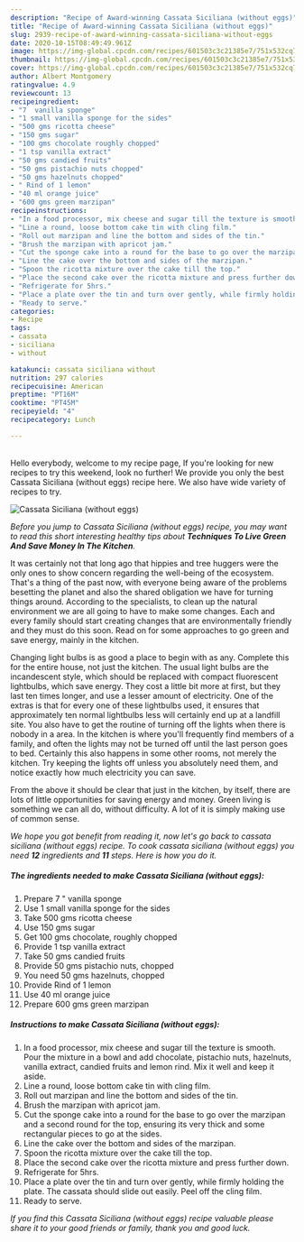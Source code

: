 ```yaml
---
description: "Recipe of Award-winning Cassata Siciliana (without eggs)"
title: "Recipe of Award-winning Cassata Siciliana (without eggs)"
slug: 2939-recipe-of-award-winning-cassata-siciliana-without-eggs
date: 2020-10-15T08:49:49.961Z
image: https://img-global.cpcdn.com/recipes/601503c3c21385e7/751x532cq70/cassata-siciliana-without-eggs-recipe-main-photo.jpg
thumbnail: https://img-global.cpcdn.com/recipes/601503c3c21385e7/751x532cq70/cassata-siciliana-without-eggs-recipe-main-photo.jpg
cover: https://img-global.cpcdn.com/recipes/601503c3c21385e7/751x532cq70/cassata-siciliana-without-eggs-recipe-main-photo.jpg
author: Albert Montgomery
ratingvalue: 4.9
reviewcount: 13
recipeingredient:
- "7  vanilla sponge"
- "1 small vanilla sponge for the sides"
- "500 gms ricotta cheese"
- "150 gms sugar"
- "100 gms chocolate roughly chopped"
- "1 tsp vanilla extract"
- "50 gms candied fruits"
- "50 gms pistachio nuts chopped"
- "50 gms hazelnuts chopped"
- " Rind of 1 lemon"
- "40 ml orange juice"
- "600 gms green marzipan"
recipeinstructions:
- "In a food processor, mix cheese and sugar till the texture is smooth. Pour the mixture in a bowl and add chocolate, pistachio nuts, hazelnuts, vanilla extract, candied fruits and lemon rind. Mix it well and keep it aside."
- "Line a round, loose bottom cake tin with cling film."
- "Roll out marzipan and line the bottom and sides of the tin."
- "Brush the marzipan with apricot jam."
- "Cut the sponge cake into a round for the base to go over the marzipan and a second round for the top, ensuring its very thick and some rectangular pieces to go at the sides."
- "Line the cake over the bottom and sides of the marzipan."
- "Spoon the ricotta mixture over the cake till the top."
- "Place the second cake over the ricotta mixture and press further down."
- "Refrigerate for 5hrs."
- "Place a plate over the tin and turn over gently, while firmly holding the plate. The cassata should slide out easily. Peel off the cling film."
- "Ready to serve."
categories:
- Recipe
tags:
- cassata
- siciliana
- without

katakunci: cassata siciliana without 
nutrition: 297 calories
recipecuisine: American
preptime: "PT16M"
cooktime: "PT45M"
recipeyield: "4"
recipecategory: Lunch

---
```

<br>
Hello everybody, welcome to my recipe page, If you're looking for new recipes to try this weekend, look no further! We provide you only the best Cassata Siciliana (without eggs) recipe here. We also have wide variety of recipes to try.
<br>


![Cassata Siciliana (without eggs)](https://img-global.cpcdn.com/recipes/601503c3c21385e7/751x532cq70/cassata-siciliana-without-eggs-recipe-main-photo.jpg)

<i>Before you jump to Cassata Siciliana (without eggs) recipe, you may want to read this short interesting healthy tips about 
<strong>Techniques To Live Green And Save Money In The Kitchen</strong>.</i>
</br>

It was certainly not that long ago that hippies and tree huggers were the only ones to show concern regarding the well-being of the ecosystem. That's a thing of the past now, with everyone being aware of the problems besetting the planet and also the shared obligation we have for turning things around. According to the specialists, to clean up the natural environment we are all going to have to make some changes. Each and every family should start creating changes that are environmentally friendly and they must do this soon. Read on for some approaches to go green and save energy, mainly in the kitchen.

Changing light bulbs is as good a place to begin with as any. Complete this for the entire house, not just the kitchen. The usual light bulbs are the incandescent style, which should be replaced with compact fluorescent lightbulbs, which save energy. They cost a little bit more at first, but they last ten times longer, and use a lesser amount of electricity. One of the extras is that for every one of these lightbulbs used, it ensures that approximately ten normal lightbulbs less will certainly end up at a landfill site. You also have to get the routine of turning off the lights when there is nobody in a area. In the kitchen is where you'll frequently find members of a family, and often the lights may not be turned off until the last person goes to bed. Certainly this also happens in some other rooms, not merely the kitchen. Try keeping the lights off unless you absolutely need them, and notice exactly how much electricity you can save.

From the above it should be clear that just in the kitchen, by itself, there are lots of little opportunities for saving energy and money. Green living is something we can all do, without difficulty. A lot of it is simply making use of common sense.


<i>We hope you got benefit from reading it, now let's go back to cassata siciliana (without eggs) recipe. To cook cassata siciliana (without eggs) you need <strong>12</strong> ingredients and <strong>11</strong> steps. Here is how you do it.
</i>

##### The ingredients needed to make Cassata Siciliana (without eggs):

1. Prepare 7 &#34; vanilla sponge
1. Use 1 small vanilla sponge for the sides
1. Take 500 gms ricotta cheese
1. Use 150 gms sugar
1. Get 100 gms chocolate, roughly chopped
1. Provide 1 tsp vanilla extract
1. Take 50 gms candied fruits
1. Provide 50 gms pistachio nuts, chopped
1. You need 50 gms hazelnuts, chopped
1. Provide  Rind of 1 lemon
1. Use 40 ml orange juice
1. Prepare 600 gms green marzipan


##### Instructions to make Cassata Siciliana (without eggs):

1. In a food processor, mix cheese and sugar till the texture is smooth. Pour the mixture in a bowl and add chocolate, pistachio nuts, hazelnuts, vanilla extract, candied fruits and lemon rind. Mix it well and keep it aside.
1. Line a round, loose bottom cake tin with cling film.
1. Roll out marzipan and line the bottom and sides of the tin.
1. Brush the marzipan with apricot jam.
1. Cut the sponge cake into a round for the base to go over the marzipan and a second round for the top, ensuring its very thick and some rectangular pieces to go at the sides.
1. Line the cake over the bottom and sides of the marzipan.
1. Spoon the ricotta mixture over the cake till the top.
1. Place the second cake over the ricotta mixture and press further down.
1. Refrigerate for 5hrs.
1. Place a plate over the tin and turn over gently, while firmly holding the plate. The cassata should slide out easily. Peel off the cling film.
1. Ready to serve.


<i>If you find this Cassata Siciliana (without eggs) recipe valuable please share it to your good friends or family, thank you and good luck.</i>
